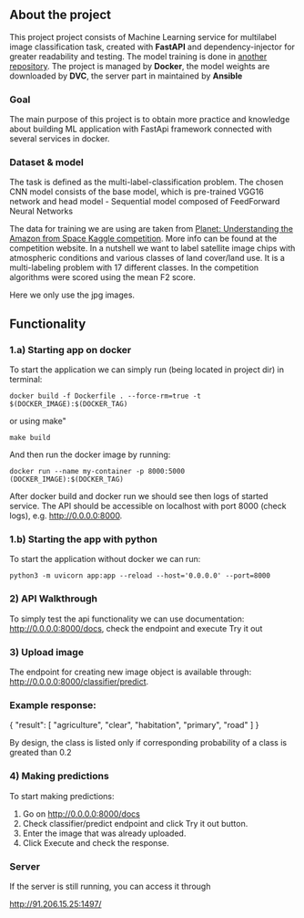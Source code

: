 ## About the project

This project project consists of Machine Learning service for multilabel image classification task, created with **FastAPI** and dependency-injector for greater readability and testing. The model training is done in [another repository](https://github.com/ZakharovNerd/image-classification-modeling). The project is managed by **Docker**, the model weights are downloaded by **DVC**, the server part in maintained by **Ansible**

### Goal

The main purpose of this project is to obtain more practice and knowledge about building ML application with FastApi framework connected with several services in docker.

### Dataset & model

The task is defined as the multi-label-classification problem. The chosen CNN model consists of the base model, which is pre-trained VGG16 network and head model - Sequential model composed of FeedForward Neural Networks

The data for training we are using are taken from [Planet: Understanding the Amazon from Space Kaggle competition](https://www.kaggle.com/c/planet-understanding-the-amazon-from-space). More info can be found at the competition website. In a nutshell we want to label satellite image chips with atmospheric conditions and various classes of land cover/land use. It is a multi-labeling problem with 17 different classes. In the competition algorithms were scored using the mean F2 score.

Here we only use the jpg images. 

## Functionality

### 1.a) Starting app on docker
To start the application we can simply run (being located in project dir) in terminal:

`docker build -f Dockerfile . --force-rm=true -t $(DOCKER_IMAGE):$(DOCKER_TAG)`

or using make"

`make build`

And then run the docker image by running:

`docker run --name my-container -p 8000:5000  (DOCKER_IMAGE):$(DOCKER_TAG)`

After docker build and docker run we should see then logs of started service. The API should be accessible on localhost with port 8000 (check logs), e.g. http://0.0.0.0:8000.

### 1.b) Starting the app with python

To start the application without docker we can run:

`python3 -m uvicorn app:app --reload --host='0.0.0.0' --port=8000`

### 2) API Walkthrough
To simply test the api functionality we can use documentation: http://0.0.0.0:8000/docs, check the endpoint and execute Try it out

### 3) Upload image
The endpoint for creating new image object is available through: http://0.0.0.0:8000/classifier/predict. 

### Example response:

{
  "result": [
    "agriculture",
    "clear",
    "habitation",
    "primary",
    "road"
  ]
}

By design, the class is listed only if corresponding probability of a class is greated than 0.2

### 4) Making predictions
To start making predictions:

1. Go on http://0.0.0.0:8000/docs
2. Check classifier/predict endpoint and click Try it out button.
3. Enter the image that was already uploaded.
4. Click Execute and check the response.

### Server

If the server is still running, you can access it through

http://91.206.15.25:1497/


